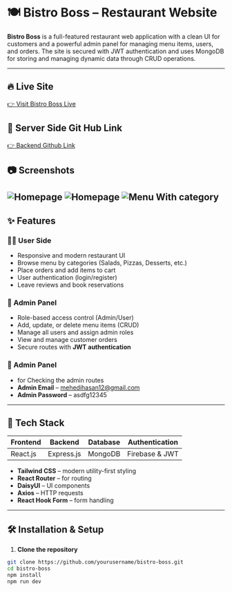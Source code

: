 # 🍽️ Bistro Boss – Restaurant Website

**Bistro Boss** is a full-featured restaurant web application with a clean UI for customers and a powerful admin panel for managing menu items, users, and orders. The site is secured with JWT authentication and uses MongoDB for storing and managing dynamic data through CRUD operations.

---

## 🔥 Live Site

[👉 Visit Bistro Boss Live](https://bistro-boss-38069.web.app)
## 🚀 Server Side Git Hub Link
[👉 Backend Github Link ](https://github.com/mehedi1437/bistro-boss-server)


## 📷 Screenshots
![Homepage](https://ibb.co/6c7Y2wMf)
![Homepage](https://ibb.co/sdRpHVV1)
![Menu With category](https://ibb.co/mCSBQnj1)
---

## ✨ Features

### 👨‍🍳 User Side
- Responsive and modern restaurant UI
- Browse menu by categories (Salads, Pizzas, Desserts, etc.)
- Place orders and add items to cart
- User authentication (login/register)
- Leave reviews and book reservations

### 🔐 Admin Panel
- Role-based access control (Admin/User)
- Add, update, or delete menu items (CRUD)
- Manage all users and assign admin roles
- View and manage customer orders
- Secure routes with **JWT authentication**

### 🔐 Admin Panel
- for Checking the admin routes
- **Admin Email** – mehedihasan12@gmail.com
- **Admin Password** – asdfg12345
---

## 🔧 Tech Stack

| Frontend | Backend | Database | Authentication |
|----------|---------|----------|----------------|
| React.js | Express.js | MongoDB | Firebase & JWT |

- **Tailwind CSS** – modern utility-first styling
- **React Router** – for routing
- **DaisyUI** – UI components
- **Axios** – HTTP requests
- **React Hook Form** – form handling

---

## 🛠️ Installation & Setup

1. **Clone the repository**

```bash
git clone https://github.com/yourusername/bistro-boss.git
cd bistro-boss
npm install
npm run dev

